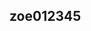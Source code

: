 ## zoe012345

<!--
**zoe012345/zoe012345** is a ✨ _special_ ✨ repository because its `README.md` (this file) appears on your GitHub profile.

Here are some ideas to get you started:

- she/her
-->
